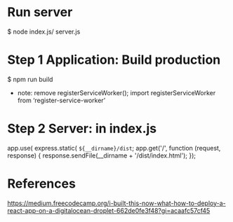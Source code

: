 # Run server
$ node index.js/ server.js
# Step 1 Application: Build production
$ npm run build
- note: remove registerServiceWorker(); import registerServiceWorker from ‘register-service-worker’
# Step 2 Server: in index.js
app.use( express.static( `${__dirname}/dist`;
app.get('/', function (request, response) {
	response.sendFile(__dirname + '/dist/index.html');
});

# References
https://medium.freecodecamp.org/i-built-this-now-what-how-to-deploy-a-react-app-on-a-digitalocean-droplet-662de0fe3f48?gi=acaafc57cf45
